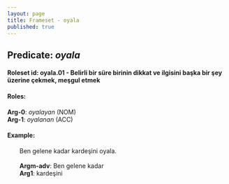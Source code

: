 ```yaml
---
layout: page
title: Frameset - oyala
published: true
---
```

<h2>Predicate: <i>oyala</i></h2>
<h4>Roleset id: oyala.01 - Belirli bir süre birinin dikkat ve ilgisini başka bir şey üzerine çekmek, meşgul etmek<br>
<h4>Roles:</h4>
<b>Arg-0</b>: <i>oyalayan</i>  (NOM) <br>
<b>Arg-1</b>: <i>oyalanan</i>  (ACC) <br>
<h4>Example:</h4>
&emsp;&emsp;Ben gelene kadar kardeşini oyala.<br><br>
&emsp;&emsp;<b>Argm-adv</b>:  Ben gelene kadar<br>
&emsp;&emsp;<b>Arg1</b>:  kardeşini<br>

